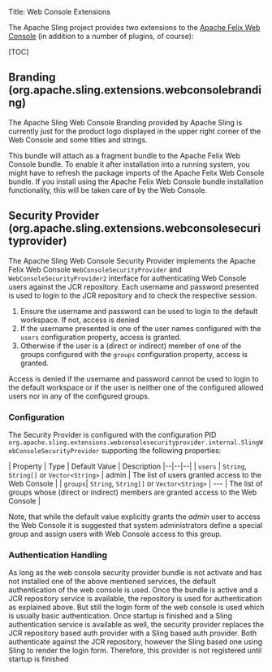 Title: Web Console Extensions

The Apache Sling project provides two extensions to the [Apache Felix Web Console](http://felix.apache.org/site/apache-felix-web-console.html) (in addition to a number of plugins, of course):

[TOC]

## Branding (org.apache.sling.extensions.webconsolebranding)

The Apache Sling Web Console Branding provided by Apache Sling is currently just for the product logo displayed in the upper right corner of the Web Console and some titles and strings.

This bundle will attach as a fragment bundle to the Apache Felix Web Console bundle. To enable it after installation into a running system, you might have to refresh the package imports of the Apache Felix Web Console bundle. If you install using the Apache Felix Web Console bundle installation functionality, this will be taken care of by the Web Console.


## Security Provider (org.apache.sling.extensions.webconsolesecurityprovider)

The Apache Sling Web Console Security Provider implements the Apache Felix Web Console `WebConsoleSecurityProvider` and `WebConsoleSecurityProvider2` interface for authenticating Web Console users against the JCR repository. Each username and password presented is used to login to the JCR repository and to check the respective session.

1. Ensure the username and password can be used to login to the default workspace. If not, access is denied
1. If the username presented is one of the user names configured with the `users` configuration property, access is granted.
1. Otherwise if the user is a (direct or indirect) member of one of the groups configured with the `groups` configuration property, access is granted.

Access is denied if the username and password cannot be used to login to the default workspace or if the user is neither one of the configured allowed users nor in any of the configured groups.

### Configuration

The Security Provider is configured with the configuration PID `org.apache.sling.extensions.webconsolesecurityprovider.internal.SlingWebConsoleSecurityProvider` supporting the following properties:

| Property | Type | Default Value | Description
|--|--|--|
| `users` | `String`, `String[]` or `Vector<String>` | admin | The list of users granted access to the Web Console |
| `groups`| `String`, `String[]` or `Vector<String>` | --- | The list of groups whose (direct or indirect) members are granted access to the Web Console |

Note, that while the default value explicitly grants the *admin* user to access the Web Console it is suggested that system administrators define a special group and assign users with Web Console access to this group.

### Authentication Handling

As long as the web console security provider bundle is not activate and has not installed one of the above mentioned services, the default authentication of the web console is used. Once the bundle is active and a JCR repository service is available, the repository is used for authentication as explained above. But still the login form of the web console is used which is usually basic authentication.
Once startup is finished and a Sling authentication service is available as well, the security provider replaces the JCR repository based auth provider with a Sling based auth provider. Both authenticate against the JCR repository, however the Sling based one using Sling to render the login form. Therefore, this provider is not registered until startup is finished